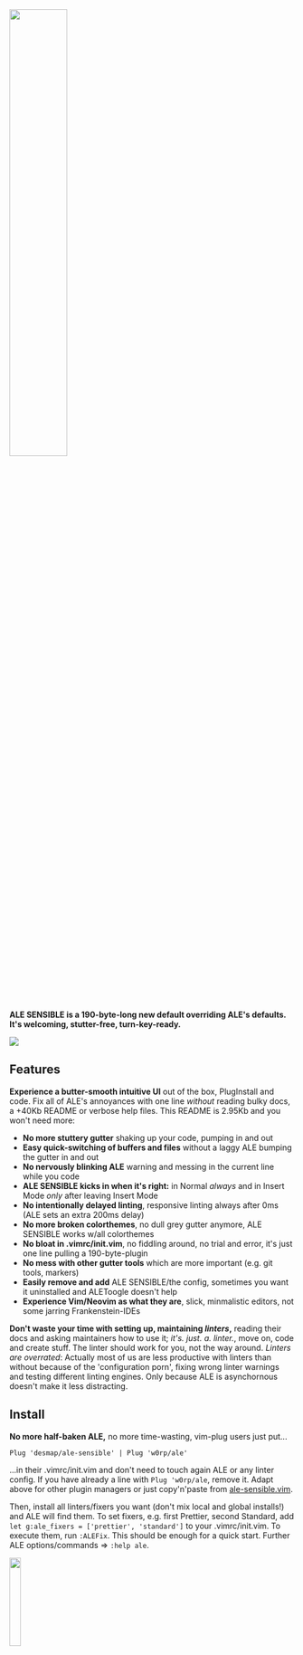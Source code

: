 <img src='https://user-images.githubusercontent.com/43666255/50661376-413b4500-0fa3-11e9-9bd4-7248514f576a.png' width=45%/>

**ALE SENSIBLE is a 190-byte-long new default overriding ALE's defaults. It's welcoming, stutter-free, turn-key-ready.**

![](https://user-images.githubusercontent.com/43666255/50682830-6a45ef00-1010-11e9-9fad-09273faf40e5.png)

## Features
**Experience a butter-smooth intuitive UI** out of the box, PlugInstall and code. Fix all of ALE's annoyances with one line _without_ reading bulky docs, a +40Kb README or verbose help files. This README is 2.95Kb and you won't need more:

- **No more stuttery gutter** shaking up your code, pumping in and out
- **Easy quick-switching of buffers and files** without a laggy ALE bumping the gutter in and out
- **No nervously blinking ALE** warning and messing in the current line while you code
- **ALE SENSIBLE kicks in when it's right:** in Normal _always_ and in Insert Mode _only_ after leaving Insert Mode
- **No intentionally delayed linting**, responsive linting always after 0ms (ALE sets an extra 200ms delay)
- **No more broken colorthemes**, no dull grey gutter anymore, ALE SENSIBLE works w/all colorthemes
- **No bloat in .vimrc/init.vim**, no fiddling around, no trial and error, it's just one line pulling a 190-byte-plugin
- **No mess with other gutter tools** which are more important (e.g. git tools, markers)
- **Easily remove and add** ALE SENSIBLE/the config, sometimes you want it uninstalled and ALEToogle doesn't help 
- **Experience Vim/Neovim as what they are**, slick, minmalistic editors, not some jarring Frankenstein-IDEs

**Don't waste your time with setting up, maintaining _linters_,** reading their docs and asking maintainers how to use it; _it's. just. a. linter._, move on, code and create stuff. The linter should work for you, not the way around. _Linters are overrated_: Actually most of us are less productive with linters than without because of the 'configuration porn', fixing wrong linter warnings and testing different linting engines. Only because ALE is asynchornous doesn't make it less distracting.

## Install

**No more half-baken ALE,** no more time-wasting, vim-plug users just put...
```
Plug 'desmap/ale-sensible' | Plug 'w0rp/ale'
```
...in their .vimrc/init.vim and don't need to touch again ALE or any linter config. If you have already a line with `Plug 'w0rp/ale`, remove it. Adapt above for other plugin managers or just copy'n'paste from [ale-sensible.vim](https://github.com/desmap/ale-sensible/blob/master/plugin/ale-sensible.vim).

Then, install all linters/fixers you want (don't mix local and global installs!) and ALE will find them. To set fixers, e.g. first Prettier, second Standard, add `let g:ale_fixers = ['prettier', 'standard']` to your .vimrc/init.vim. To execute them, run `:ALEFix`. This should be enough for a quick start. Further ALE options/commands => `:help ale`.

<img src='https://user-images.githubusercontent.com/43666255/50660194-3c749200-0f9f-11e9-8668-520662ae79d0.png' width=20%/>
